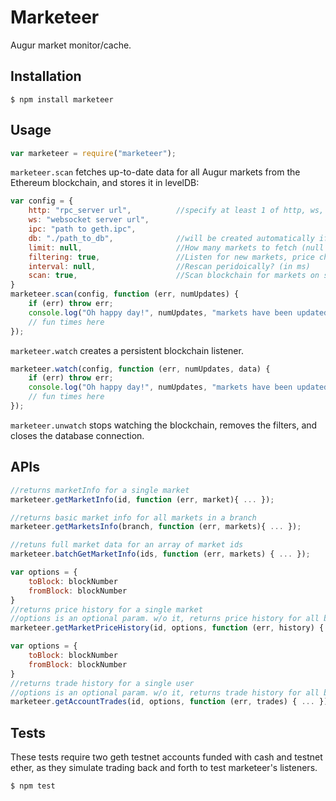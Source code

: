 Marketeer
=========

Augur market monitor/cache.

Installation
------------

    $ npm install marketeer

Usage
-----
```javascript
var marketeer = require("marketeer");
```
`marketeer.scan` fetches up-to-date data for all Augur markets from the Ethereum blockchain, and stores it in levelDB:
```javascript
var config = {
    http: "rpc_server url",          //specify at least 1 of http, ws, or ipc
    ws: "websocket server url",
    ipc: "path to geth.ipc",
    db: "./path_to_db",              //will be created automatically if doesn't exist already
    limit: null,                     //How many markets to fetch (null for all)
    filtering: true,                 //Listen for new markets, price changes, etc? (only used with watch)
    interval: null,                  //Rescan peridoically? (in ms)
    scan: true,                      //Scan blockchain for markets on startup?
}
marketeer.scan(config, function (err, numUpdates) {
    if (err) throw err;
    console.log("Oh happy day!", numUpdates, "markets have been updated!");
    // fun times here
});
```

`marketeer.watch` creates a persistent blockchain listener.

```javascript
marketeer.watch(config, function (err, numUpdates, data) {
    if (err) throw err;
    console.log("Oh happy day!", numUpdates, "markets have been updated!");
    // fun times here
});
```

`marketeer.unwatch` stops watching the blockchain, removes the filters, and closes the database connection.

APIs
-----
```javascript
//returns marketInfo for a single market
marketeer.getMarketInfo(id, function (err, market){ ... });
```
```javascript
//returns basic market info for all markets in a branch
marketeer.getMarketsInfo(branch, function (err, markets){ ... });
```
```javascript
//retuns full market data for an array of market ids
marketeer.batchGetMarketInfo(ids, function (err, markets) { ... });
```
```javascript
var options = {
    toBlock: blockNumber
    fromBlock: blockNumber
}
//returns price history for a single market
//options is an optional param. w/o it, returns price history for all blocks
marketeer.getMarketPriceHistory(id, options, function (err, history) { ... });
```
```javascript
var options = {
    toBlock: blockNumber
    fromBlock: blockNumber
}
//returns trade history for a single user
//options is an optional param. w/o it, returns trade history for all blocks
marketeer.getAccountTrades(id, options, function (err, trades) { ... });
```

Tests
-----
These tests require two geth testnet accounts funded with cash and testnet ether, as they simulate trading back and forth to test marketeer's listeners.


    $ npm test
